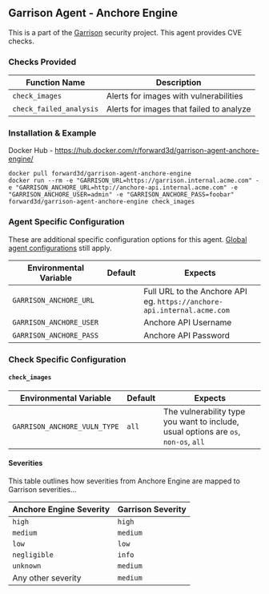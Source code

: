 Garrison Agent - Anchore Engine
--

This is a part of the [Garrison](https://github.com/forward3d/garrison) security project. This agent provides CVE checks.

### Checks Provided

| Function Name | Description  |
| ------------- | ------------- |
| `check_images` | Alerts for images with vulnerabilities |
| `check_failed_analysis` | Alerts for images that failed to analyze |


### Installation & Example

Docker Hub - https://hub.docker.com/r/forward3d/garrison-agent-anchore-engine/

    docker pull forward3d/garrison-agent-anchore-engine
    docker run --rm -e "GARRISON_URL=https://garrison.internal.acme.com" -e "GARRISON_ANCHORE_URL=http://anchore-api.internal.acme.com" -e "GARRISON_ANCHORE_USER=admin" -e "GARRISON_ANCHORE_PASS=foobar" forward3d/garrison-agent-anchore-engine check_images

### Agent Specific Configuration

These are additional specific configuration options for this agent. [Global agent configurations](https://github.com/forward3d/garrison#global-configuration-options) still apply.

| Environmental Variable  | Default | Expects |
| ------------- | ------------- | ------------- |
| `GARRISON_ANCHORE_URL`  | | Full URL to the Anchore API eg. `https://anchore-api.internal.acme.com` |
| `GARRISON_ANCHORE_USER` | | Anchore API Username |
| `GARRISON_ANCHORE_PASS` | | Anchore API Password |


### Check Specific Configuration

#### `check_images`

| Environmental Variable  | Default | Expects |
| ------------- | ------------- | ------------- |
| `GARRISON_ANCHORE_VULN_TYPE` | `all` | The vulnerability type you want to include, usual options are `os`, `non-os`, `all` |

#### Severities

This table outlines how severities from Anchore Engine are mapped to Garrison severities...

| Anchore Engine Severity  | Garrison Severity |
| ------------------------ | ----------------- |
| `high`                   | `high`            |
| `medium`                 | `medium`          |
| `low`                    | `low`             |
| `negligible`             | `info`            |
| `unknown`                | `medium`          |
| Any other severity       | `medium`          |
